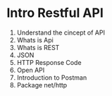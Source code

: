 # Intro Restful API

1. Understand the cincept of API
2. Whats is Api
3. Whats is REST
4. JSON
5. HTTP Response Code
6. Open API
7. Introduction to Postman
8. Package net/http

